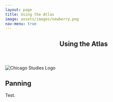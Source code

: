 ```yaml
---
layout: page
title: Using the Atlas
image: assets/images/newberry.png
nav-menu: true
---
```


<!-- Main -->
<div id="main" class="alt">

<!-- One -->
<section id="one">
	<div class="inner">
		<header class="major">
			<h1>Using the Atlas</h1>
		</header>

<!-- Content -->
<img src="assets/images/chistudies.jpg"
     alt="Chicago Studies Logo"
     style="float: left;" /><br>
<h2 id="content">Panning</h2>
<p>Test.</p>

</div>
</section>

</div>
